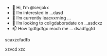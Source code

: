 - 👋 Hi, I’m @serjokx
- 👀 I’m interested in ...dasd
- 🌱 I’m currently leacvxrning ...
- 💞️ I’m looking to collgdaborsdate on ...asdcxz
- 📫 How tgdfgdfgo reach me ...
dsadfggfd
<!---asxczczcgfd
serjokx/sedfgdfgrjokx is a ✨ special ✨ repositxsxsxasxcxory because ijts `README.md` (this file) appears on your GitHub profile.
You can click the Previfffffffew link to take a look at your changes.
--->scaxzcfadfb
xzvcd
xzc
